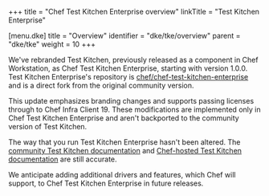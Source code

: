 +++
title = "Chef Test Kitchen Enterprise overview"
linkTitle = "Test Kitchen Enterprise"

[menu.dke]
title = "Overview"
identifier = "dke/tke/overview"
parent = "dke/tke"
weight = 10
+++

We've rebranded Test Kitchen, previously released as a component in Chef Workstation, as Chef Test Kitchen Enterprise, starting with version 1.0.0.
Test Kitchen Enterprise's repository is [chef/chef-test-kitchen-enterprise](https://github.com/chef/chef-test-kitchen-enterprise) and is a direct fork from the original community version.

This update emphasizes branding changes and supports passing licenses through to Chef Infra Client 19.
These modifications are implemented only in Chef Test Kitchen Enterprise and aren't backported to the community version of Test Kitchen.

The way that you run Test Kitchen Enterprise hasn't been altered.
The [community Test Kitchen documentation](https://kitchen.ci/docs/getting-started/introduction/) and [Chef-hosted Test Kitchen documentation](https://docs.chef.io/workstation/kitchen/) are still accurate.

We anticipate adding additional drivers and features, which Chef will support, to Chef Test Kitchen Enterprise in future releases.
